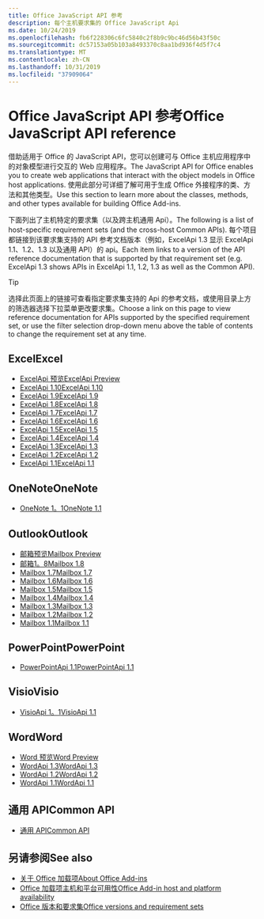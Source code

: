 ```yaml
---
title: Office JavaScript API 参考
description: 每个主机要求集的 Office JavaScript Api
ms.date: 10/24/2019
ms.openlocfilehash: fb6f228306c6fc5840c2f8b9c9bc46d56b43f50c
ms.sourcegitcommit: dc57153a05b103a8493370c8aa1bd936f4d5f7c4
ms.translationtype: MT
ms.contentlocale: zh-CN
ms.lasthandoff: 10/31/2019
ms.locfileid: "37909064"
---
```

# <a name="office-javascript-api-reference"></a><span data-ttu-id="4463a-103">Office JavaScript API 参考</span><span class="sxs-lookup"><span data-stu-id="4463a-103">Office JavaScript API reference</span></span>

<span data-ttu-id="4463a-104">借助适用于 Office 的 JavaScript API，您可以创建可与 Office 主机应用程序中的对象模型进行交互的 Web 应用程序。</span><span class="sxs-lookup"><span data-stu-id="4463a-104">The JavaScript API for Office enables you to create web applications that interact with the object models in Office host applications.</span></span> <span data-ttu-id="4463a-105">使用此部分可详细了解可用于生成 Office 外接程序的类、方法和其他类型。</span><span class="sxs-lookup"><span data-stu-id="4463a-105">Use this section to learn more about the classes, methods, and other types available for building Office Add-ins.</span></span>

<span data-ttu-id="4463a-106">下面列出了主机特定的要求集（以及跨主机通用 Api）。</span><span class="sxs-lookup"><span data-stu-id="4463a-106">The following is a list of host-specific requirement sets (and the cross-host Common APIs).</span></span> <span data-ttu-id="4463a-107">每个项目都链接到该要求集支持的 API 参考文档版本（例如，ExcelApi 1.3 显示 ExcelApi 1.1、1.2、1.3 以及通用 API）的 api。</span><span class="sxs-lookup"><span data-stu-id="4463a-107">Each item links to a version of the API reference documentation that is supported by that requirement set (e.g. ExcelApi 1.3 shows APIs in ExcelApi 1.1, 1.2, 1.3 as well as the Common API).</span></span>

> [!TIP]
> <span data-ttu-id="4463a-108">选择此页面上的链接可查看指定要求集支持的 Api 的参考文档，或使用目录上方的筛选器选择下拉菜单更改要求集。</span><span class="sxs-lookup"><span data-stu-id="4463a-108">Choose a link on this page to view reference documentation for APIs supported by the specified requirement set, or use the filter selection drop-down menu above the table of contents to change the requirement set at any time.</span></span>

## <a name="excel"></a><span data-ttu-id="4463a-109">Excel</span><span class="sxs-lookup"><span data-stu-id="4463a-109">Excel</span></span>

- [<span data-ttu-id="4463a-110">ExcelApi 预览</span><span class="sxs-lookup"><span data-stu-id="4463a-110">ExcelApi Preview</span></span>](/javascript/api/excel?view=excel-js-preview)
- [<span data-ttu-id="4463a-111">ExcelApi 1.10</span><span class="sxs-lookup"><span data-stu-id="4463a-111">ExcelApi 1.10</span></span>](/javascript/api/excel?view=excel-js-1.10)
- [<span data-ttu-id="4463a-112">ExcelApi 1.9</span><span class="sxs-lookup"><span data-stu-id="4463a-112">ExcelApi 1.9</span></span>](/javascript/api/excel?view=excel-js-1.9)
- [<span data-ttu-id="4463a-113">ExcelApi 1.8</span><span class="sxs-lookup"><span data-stu-id="4463a-113">ExcelApi 1.8</span></span>](/javascript/api/excel?view=excel-js-1.8)
- [<span data-ttu-id="4463a-114">ExcelApi 1.7</span><span class="sxs-lookup"><span data-stu-id="4463a-114">ExcelApi 1.7</span></span>](/javascript/api/excel?view=excel-js-1.7)
- [<span data-ttu-id="4463a-115">ExcelApi 1.6</span><span class="sxs-lookup"><span data-stu-id="4463a-115">ExcelApi 1.6</span></span>](/javascript/api/excel?view=excel-js-1.6)
- [<span data-ttu-id="4463a-116">ExcelApi 1.5</span><span class="sxs-lookup"><span data-stu-id="4463a-116">ExcelApi 1.5</span></span>](/javascript/api/excel?view=excel-js-1.5)
- [<span data-ttu-id="4463a-117">ExcelApi 1.4</span><span class="sxs-lookup"><span data-stu-id="4463a-117">ExcelApi 1.4</span></span>](/javascript/api/excel?view=excel-js-1.4)
- [<span data-ttu-id="4463a-118">ExcelApi 1.3</span><span class="sxs-lookup"><span data-stu-id="4463a-118">ExcelApi 1.3</span></span>](/javascript/api/excel?view=excel-js-1.3)
- [<span data-ttu-id="4463a-119">ExcelApi 1.2</span><span class="sxs-lookup"><span data-stu-id="4463a-119">ExcelApi 1.2</span></span>](/javascript/api/excel?view=excel-js-1.2)
- [<span data-ttu-id="4463a-120">ExcelApi 1.1</span><span class="sxs-lookup"><span data-stu-id="4463a-120">ExcelApi 1.1</span></span>](/javascript/api/excel?view=excel-js-1.1)

## <a name="onenote"></a><span data-ttu-id="4463a-121">OneNote</span><span class="sxs-lookup"><span data-stu-id="4463a-121">OneNote</span></span>

- [<span data-ttu-id="4463a-122">OneNote 1。1</span><span class="sxs-lookup"><span data-stu-id="4463a-122">OneNote 1.1</span></span>](/javascript/api/onenote?view=onenote-js-1.1)

## <a name="outlook"></a><span data-ttu-id="4463a-123">Outlook</span><span class="sxs-lookup"><span data-stu-id="4463a-123">Outlook</span></span>

- [<span data-ttu-id="4463a-124">邮箱预览</span><span class="sxs-lookup"><span data-stu-id="4463a-124">Mailbox Preview</span></span>](/javascript/api/outlook?view=outlook-js-preview)
- [<span data-ttu-id="4463a-125">邮箱1。8</span><span class="sxs-lookup"><span data-stu-id="4463a-125">Mailbox 1.8</span></span>](/javascript/api/outlook?view=outlook-js-1.8)
- [<span data-ttu-id="4463a-126">Mailbox 1.7</span><span class="sxs-lookup"><span data-stu-id="4463a-126">Mailbox 1.7</span></span>](/javascript/api/outlook?view=outlook-js-1.7)
- [<span data-ttu-id="4463a-127">Mailbox 1.6</span><span class="sxs-lookup"><span data-stu-id="4463a-127">Mailbox 1.6</span></span>](/javascript/api/outlook?view=outlook-js-1.6)
- [<span data-ttu-id="4463a-128">Mailbox 1.5</span><span class="sxs-lookup"><span data-stu-id="4463a-128">Mailbox 1.5</span></span>](/javascript/api/outlook?view=outlook-js-1.5)
- [<span data-ttu-id="4463a-129">Mailbox 1.4</span><span class="sxs-lookup"><span data-stu-id="4463a-129">Mailbox 1.4</span></span>](/javascript/api/outlook?view=outlook-js-1.4)
- [<span data-ttu-id="4463a-130">Mailbox 1.3</span><span class="sxs-lookup"><span data-stu-id="4463a-130">Mailbox 1.3</span></span>](/javascript/api/outlook?view=outlook-js-1.3)
- [<span data-ttu-id="4463a-131">Mailbox 1.2</span><span class="sxs-lookup"><span data-stu-id="4463a-131">Mailbox 1.2</span></span>](/javascript/api/outlook?view=outlook-js-1.2)
- [<span data-ttu-id="4463a-132">Mailbox 1.1</span><span class="sxs-lookup"><span data-stu-id="4463a-132">Mailbox 1.1</span></span>](/javascript/api/outlook?view=outlook-js-1.1)

## <a name="powerpoint"></a><span data-ttu-id="4463a-133">PowerPoint</span><span class="sxs-lookup"><span data-stu-id="4463a-133">PowerPoint</span></span>

- [<span data-ttu-id="4463a-134">PowerPointApi 1.1</span><span class="sxs-lookup"><span data-stu-id="4463a-134">PowerPointApi 1.1</span></span>](/javascript/api/powerpoint?view=powerpoint-js-1.1)

## <a name="visio"></a><span data-ttu-id="4463a-135">Visio</span><span class="sxs-lookup"><span data-stu-id="4463a-135">Visio</span></span>

- [<span data-ttu-id="4463a-136">VisioApi 1。1</span><span class="sxs-lookup"><span data-stu-id="4463a-136">VisioApi 1.1</span></span>](/javascript/api/visio?view=visio-js-1.1)

## <a name="word"></a><span data-ttu-id="4463a-137">Word</span><span class="sxs-lookup"><span data-stu-id="4463a-137">Word</span></span>

- [<span data-ttu-id="4463a-138">Word 预览</span><span class="sxs-lookup"><span data-stu-id="4463a-138">Word Preview</span></span>](/javascript/api/word?view=word-js-preview)
- [<span data-ttu-id="4463a-139">WordApi 1.3</span><span class="sxs-lookup"><span data-stu-id="4463a-139">WordApi 1.3</span></span>](/javascript/api/word?view=word-js-1.3)
- [<span data-ttu-id="4463a-140">WordApi 1.2</span><span class="sxs-lookup"><span data-stu-id="4463a-140">WordApi 1.2</span></span>](/javascript/api/word?view=word-js-1.2)
- [<span data-ttu-id="4463a-141">WordApi 1.1</span><span class="sxs-lookup"><span data-stu-id="4463a-141">WordApi 1.1</span></span>](/javascript/api/word?view=word-js-1.1)

## <a name="common-api"></a><span data-ttu-id="4463a-142">通用 API</span><span class="sxs-lookup"><span data-stu-id="4463a-142">Common API</span></span>

- [<span data-ttu-id="4463a-143">通用 API</span><span class="sxs-lookup"><span data-stu-id="4463a-143">Common API</span></span>](/javascript/api/office?view=common-js)

## <a name="see-also"></a><span data-ttu-id="4463a-144">另请参阅</span><span class="sxs-lookup"><span data-stu-id="4463a-144">See also</span></span>

- [<span data-ttu-id="4463a-145">关于 Office 加载项</span><span class="sxs-lookup"><span data-stu-id="4463a-145">About Office Add-ins</span></span>](/office/dev/add-ins/overview)
- [<span data-ttu-id="4463a-146">Office 加载项主机和平台可用性</span><span class="sxs-lookup"><span data-stu-id="4463a-146">Office Add-in host and platform availability</span></span>](/office/dev/add-ins/overview/office-add-in-availability)
- [<span data-ttu-id="4463a-147">Office 版本和要求集</span><span class="sxs-lookup"><span data-stu-id="4463a-147">Office versions and requirement sets</span></span>](/office/dev/add-ins/develop/office-versions-and-requirement-sets)
